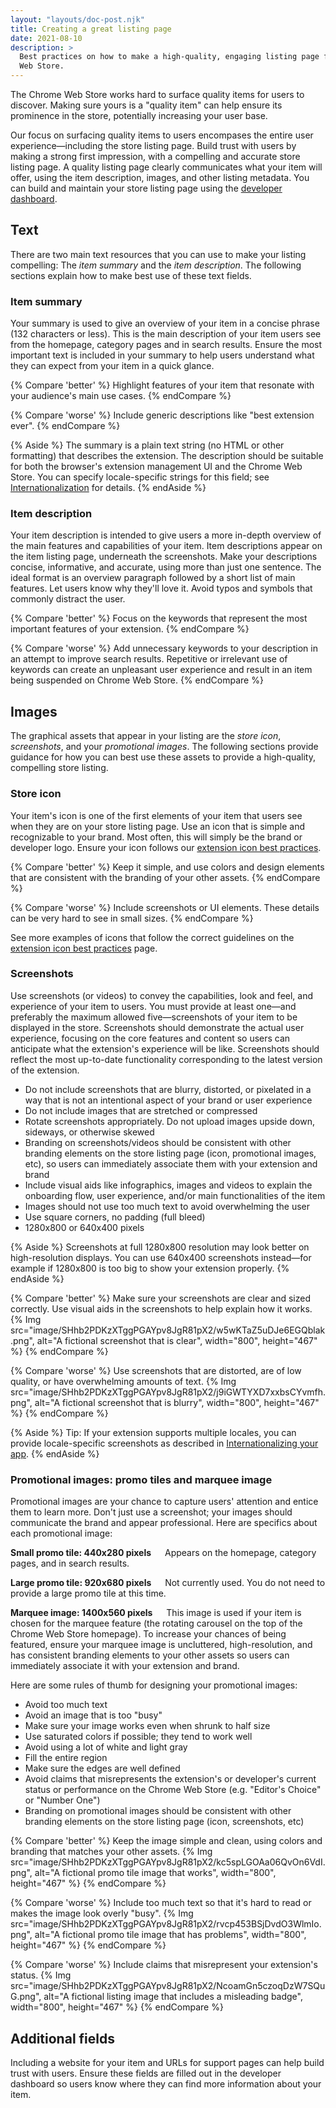 ```yaml
---
layout: "layouts/doc-post.njk"
title: Creating a great listing page
date: 2021-08-10
description: >
  Best practices on how to make a high-quality, engaging listing page for your item in the Chrome
  Web Store.
---
```


The Chrome Web Store works hard to surface quality items for users to discover.  Making sure yours
is a "quality item" can help ensure its prominence in the store, potentially increasing your
user base.

Our focus on surfacing quality items to users encompases the entire user experience&mdash;including
the store listing page. Build trust with users by making a strong first impression, with a
compelling and accurate store listing page.  A quality listing page 
clearly communicates what your item will offer, using the item description, images, and other
listing metadata.
You can build and maintain your store listing page using the [developer dashboard][devconsole].


## Text

There are two main text resources that you can use to make your listing compelling: The *item
summary* and the *item description*. The following sections explain how to make best use of these
text fields.

### Item summary

Your summary is used to give an overview of your item in a concise phrase (132 characters or less).
This is the main description of your item users see from the homepage, category pages and in search
results. Ensure the most important text is included in your summary to help users understand what
they can expect from your item in a quick glance. 

{% Compare 'better' %}
Highlight features of your item that resonate with your audience's main use cases.
{% endCompare %}

{% Compare 'worse' %}
Include generic descriptions like "best extension ever".
{% endCompare %}

{% Aside %}
The summary is a plain text string (no HTML or other formatting) that describes the extension.
The description should be suitable for both the browser's extension management UI and the Chrome
Web Store. You can specify locale-specific strings for this
field; see [Internationalization][i18n] for details.
{% endAside %}


### Item description

Your item description is intended to give users a more in-depth overview of the main features and
capabilities of your item. Item descriptions appear on the item listing page, underneath the
screenshots. Make your descriptions concise, informative, and accurate, using more than
just one sentence. The ideal format is an overview paragraph followed by a short list of main features. Let
users know why they'll love it. Avoid typos and symbols that commonly distract the user.

{% Compare 'better' %}
Focus on the keywords that represent the most important features of your extension.
{% endCompare %}

{% Compare 'worse' %}
Add unnecessary keywords to your description in an attempt to improve search results.
Repetitive or irrelevant use of keywords can create an unpleasant user experience and result in an
item being suspended on Chrome Web Store.
{% endCompare %}


## Images

The graphical assets that appear in your listing are the *store icon*, *screenshots*, and your
*promotional images*. The following sections provide guidance for how you can best use these assets
to provide a high-quality, compelling store listing.

### Store icon

Your item's icon is one of the first elements of your item that users see when they are on your
store listing page. Use an icon that is simple and recognizable to your brand. Most often, this will
simply be the brand or developer logo. Ensure your icon follows our [extension icon best
practices].

{% Compare 'better' %}
Keep it simple, and use colors and design elements that are consistent with the branding of
your other assets. 
{% endCompare %}

{% Compare 'worse' %}
Include screenshots or UI elements. These details can be very hard to see in small sizes.
{% endCompare %}

See more examples of icons that follow the correct guidelines on the [extension icon best practices]
page.


### Screenshots

Use screenshots (or videos) to convey the capabilities, look and feel, and experience of your item
to users. You must provide at least one&mdash;and preferably the maximum allowed five&mdash;screenshots of your item
to be displayed in the store. Screenshots should demonstrate the actual user experience, focusing on
the core features and content so users can anticipate what the extension's experience will be like.
Screenshots should reflect the most up-to-date functionality corresponding to the latest version of
the extension. 

*   Do not include screenshots that are blurry, distorted, or pixelated in a way that is not an intentional aspect of your brand or user experience
*   Do not include images that are stretched or compressed
*   Rotate screenshots appropriately. Do not upload images upside down, sideways, or otherwise skewed
*   Branding on screenshots/videos should be consistent with other branding elements on the store listing page (icon, promotional images, etc), so users can immediately associate them with your extension and brand
*   Include visual aids like infographics, images and videos to explain the onboarding flow, user experience, and/or main functionalities of the item
*   Images should not use too much text to avoid overwhelming the user
*   Use square corners, no padding (full bleed)
*   1280x800 or 640x400 pixels

{% Aside %}
Screenshots at full 1280x800 resolution may look better on high-resolution displays. You can use
640x400 screenshots instead&mdash;for example if 1280x800 is too big to show your extension
properly.
{% endAside %}

{% Compare 'better' %}
Make sure your screenshots are clear and sized correctly. Use visual aids in the screenshots to help
explain how it works.
{% Img src="image/SHhb2PDKzXTggPGAYpv8JgR81pX2/w5wKTaZ5uDJe6EGQblak.png", alt="A fictional
screenshot that is clear", width="800", height="467" %}
{% endCompare %}

{% Compare 'worse' %}
Use screenshots that are distorted, are of low quality, or have overwhelming amounts of text.
{% Img src="image/SHhb2PDKzXTggPGAYpv8JgR81pX2/j9iGWTYXD7xxbsCYvmfh.png", alt="A fictional
screenshot that is blurry", width="800", height="467" %}
{% endCompare %}

{% Aside %}
Tip: If your extension supports multiple locales, you can provide locale-specific screenshots as
described in [Internationalizing your app][i18n-your-app].
{% endAside %}


### Promotional images: promo tiles and marquee image

Promotional images are your chance to capture users' attention and entice them to learn more. Don't
just use a screenshot; your images should communicate the brand and appear professional. Here are
specifics about each promotional image:

**Small promo tile: 440x280 pixels** &emsp; Appears on the homepage, category pages, and in search
results.

**Large promo tile: 920x680 pixels** &emsp; Not currently used. You do not need to provide a large
promo tile at this time.

**Marquee image: 1400x560 pixels** &emsp; This image is used if your item is chosen for the marquee
feature (the rotating carousel on the top of the Chrome Web Store homepage). To increase your
chances of being featured, ensure your marquee image is uncluttered, high-resolution, and has
consistent branding elements to your other assets so users can immediately associate it with your
extension and brand.

Here are some rules of thumb for designing your promotional images:

* Avoid too much text
* Avoid an image that is too "busy"
* Make sure your image works even when shrunk to half size
* Use saturated colors if possible; they tend to work well
* Avoid using a lot of white and light gray
* Fill the entire region
* Make sure the edges are well defined
* Avoid claims that misrepresents the extension's or developer's current status or performance on the Chrome Web Store (e.g. "Editor's Choice" or "Number One")
* Branding on promotional images should be consistent with other branding elements on the store listing page (icon, screenshots, etc)

{% Compare 'better' %}
Keep the image simple and clean, using colors and branding that matches your other assets.
{% Img src="image/SHhb2PDKzXTggPGAYpv8JgR81pX2/kc5spLGOAa06QvOn6VdI.png", alt="A fictional promo
tile image that works", width="800", height="467" %}
{% endCompare %}

{% Compare 'worse' %}
Include too much text so that it's hard to read or makes the image look overly "busy".
{% Img src="image/SHhb2PDKzXTggPGAYpv8JgR81pX2/rvcp453BSjDvdO3WlmIo.png", alt="A fictional promo
tile image that has problems", width="800", height="467" %}
{% endCompare %}

{% Compare 'worse' %}
Include claims that misrepresent your extension's status.
{% Img src="image/SHhb2PDKzXTggPGAYpv8JgR81pX2/NcoamGn5czoqDzW7SQuG.png", alt="A fictional listing
image that includes a misleading badge", width="800", height="467" %}
{% endCompare %}

## Additional fields

Including a website for your item and URLs for support pages can help build trust with users. Ensure
these fields are filled out in the developer dashboard so users know where they can find more
information about your item.


[devconsole]: https://chrome.google.com/webstore/devconsole
[extension icon best practices]: /docs/webstore/images/#extension-icon
[i18n]: /docs/extensions/reference/i18n/
[i18n-your-app]: /docs/webstore/i18n/
